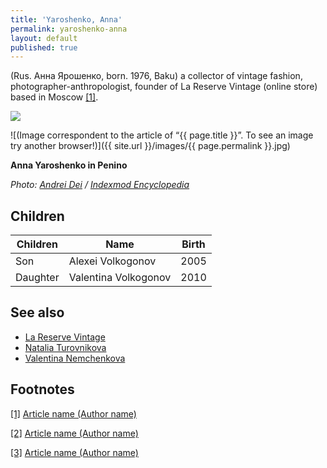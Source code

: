 ```yaml
---
title: 'Yaroshenko, Anna'
permalink: yaroshenko-anna
layout: default
published: true
---
```

(Rus. Анна Ярошенко, born. 1976, Baku) a collector of vintage fashion, photographer-anthropologist, founder of La Reserve Vintage (online store) based in Moscow <span id="a1">[\[1\]](#f1)</span>.

![](/encyclopedia/images/yaroshenko.jpg)

![(Image correspondent to the article of “{{ page.title }}”. To see an image try another browser!)]({{ site.url }}/images/{{ page.permalink }}.jpg)

**Anna Yaroshenko in Penino**

*Photo: [Andrei Dei](deinichenko-andrei) / [ Indexmod Encyclopedia](index)*

## Children

|Children|Name|Birth|
|--|--|--|
|Son|Alexei Volkogonov|2005|
|Daughter|Valentina Volkogonov|2010|


## See also

+ [La Reserve Vintage](reserve-vintage-la)
+ [Natalia Turovnikova](turovnikova-natalia)
+ [Valentina Nemchenkova](nemchenkova-valentina)


## Footnotes

[[1]](#a1) <span id="f1"></span> [Article name (Author name)](http://example.net/article)

[[2]](#a2) <span id="f2"></span> [Article name (Author name)](http://example.net/article)

[[3]](#a3) <span id="f3"></span> [Article name (Author name)](http://example.net/article)
